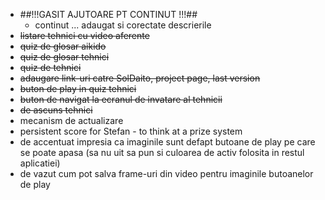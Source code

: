 ﻿- ##!!!GASIT AJUTOARE PT CONTINUT !!!##
	- continut ... adaugat si corectate descrierile
- ~~listare tehnici cu video aferente~~
- ~~quiz de glosar aikido~~
- ~~quiz de glosar tehnici~~
- ~~quiz de tehnici~~
- ~~adaugare link-uri catre SolDaito, project page, last version~~
- ~~buton de play in quiz tehnici~~
- ~~buton de navigat la ecranul de invatare al tehnicii~~
- ~~de ascuns tehnici~~
- mecanism de actualizare
- persistent score for Stefan -  to think at a prize system
- de accentuat impresia ca imaginile sunt defapt butoane de play pe care se poate apasa (sa nu uit sa pun si culoarea de activ folosita in restul aplicatiei)
- de vazut cum pot salva frame-uri din video pentru imaginile butoanelor de play
